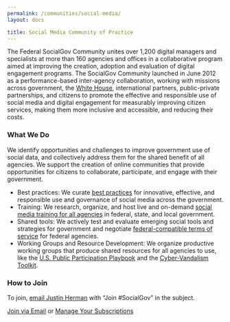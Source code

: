 ```yaml
---
permalink: /communities/social-media/
layout: docs

title: Social Media Community of Practice
---
```


The Federal SocialGov Community unites over 1,200 digital managers and specialists at more than 160 agencies and offices in a collaborative program aimed at improving the creation, adoption and evaluation of digital engagement programs. The SocialGov Community launched in June 2012 as a performance-based inter-agency collaboration, working with missions across government, the [White House](http://www.whitehouse.gov/), international partners, public-private partnerships, and citizens to promote the effective and responsible use of social media and digital engagement for measurably improving citizen services, making them more inclusive and accessible, and reducing their costs.

### What We Do

We identify opportunities and challenges to improve government use of social data, and collectively address them for the shared benefit of all agencies. We support the creation of online communities that provide opportunities for citizens to collaborate, participate, and engage with their government.

  * Best practices: We curate [best practices](https://www.digitalgov.gov/category/socialmedia/ "Social Media") for innovative, effective, and responsible use and governance of social media across the government.
  * Training: We research, organize, and host live and on-demand [social media training for all agencies](https://www.digitalgov.gov/events) in federal, state, and local government.
  * Shared tools: We actively test and evaluate emerging social tools and strategies for government and negotiate [federal-compatible terms of service](https://www.digitalgov.gov/resources/federal-compatible-terms-of-service-agreements/ "Federal-Compatible Terms of Service Agreements") for federal agencies.
  * Working Groups and Resource Development: We organize productive working groups that produce shared resources for all agencies to use, like the <a href="https://www.whitehouse.gov/blog/2015/02/03/announcing-us-public-participation-playbook" target="_blank">U.S. Public Participation Playbook</a> and the <a href="https://www.digitalgov.gov/resources/readiness-recovery-response-social-media-cyber-vandalism-toolkit/" target="_blank">Cyber-Vandalism Toolkit</a>.

### How to Join

To join, [email Justin Herman](mailto:justin.herman@gsa.gov?subject=Join%20%23SocialGov) with “Join #SocialGov” in the subject.

<a class="button" href="mailto:justin.herman@gsa.gov?subject=Join #SocialGov">Join via Email</a> or <a class="button" href="https://www.digitalgov.gov/communities/manage-your-listserv-subscription/">Manage Your Subscriptions</a>
